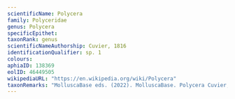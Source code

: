 ```yaml
---
scientificName: Polycera
family: Polyceridae
genus: Polycera
specificEpithet: 
taxonRank: genus
scientificNameAuthorship: Cuvier, 1816
identificationQualifier: sp. 1
colours:
aphiaID: 138369
eolID: 46449505
wikipediaURL: "https://en.wikipedia.org/wiki/Polycera"
taxonRemarks: "MolluscaBase eds. (2022). MolluscaBase. Polycera Cuvier, 1816. Accessed through: World Register of Marine Species at: https://www.marinespecies.org/aphia.php?p=taxdetails&id=138369 on 2022-02-24"
---
```

